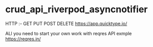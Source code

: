# crud_api_riverpod_asyncnotifier

HTTP :- GET PUT POST DELETE
https://app.quicktype.io/

ALl you need to start your own work with reqres API exmple 
https://reqres.in/



